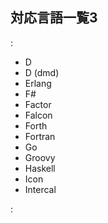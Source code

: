 ## 対応言語一覧3

:

* D
* D (dmd)
* Erlang
* F#
* Factor
* Falcon
* Forth
* Fortran
* Go
* Groovy
* Haskell
* Icon
* Intercal

: